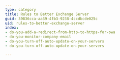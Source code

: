 ```yaml
---
type: category
title: Rules to Better Exchange Server
guid: 39836cca-aa39-4fb3-9238-4ccdbcde025c
uid: rules-to-better-exchange-server
index:
- do-you-add-a-redirect-from-http-to-https-for-owa
- do-you-monitor-company-email
- do-you-turn-off-auto-update-on-your-servers
- do-you-turn-off-auto-update-on-your-servers

---
```

 

